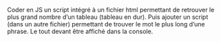 
Coder en JS un script intégré à un fichier html permettant de retrouver le plus grand nombre d’un tableau (tableau en dur). Puis ajouter un script (dans un autre fichier) permettant de trouver le mot le plus long d’une phrase. Le tout devant être affiché dans la console.

